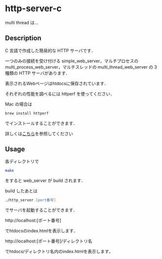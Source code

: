 # http-server-c

multi thread は...

## Description

C 言語で作成した簡易的な HTTP サーバです．

一つのみの接続を受け付ける simple_web_server，マルチプロセスの multi_process_web_server，マルチスレッドの multi_thread_web_server の 3 種類の HTTP サーバがあります．

表示されるWebページはhtdocsに保存されています．

それぞれの性能を調べるには httperf を使ってください．

Mac の場合は

```zsh
brew install httperf
```

でインストールすることができます．

詳しくは[こちら](https://github.com/httperf/httperf)を参照してください

## Usage

各ディレクトリで

```zsh
make
```

をすると web_server が build されます．

build したあとは

```zsh
./http_server [port番号]
```

でサーバを起動することができます．

http://localhost:[ポート番号]

でhtdocsのindex.htmlを表示します．

http://localhost:[ポート番号]/ディレクトリ名

でhtdocs/ディレクトリ名内のindex.htmlを表示します，

